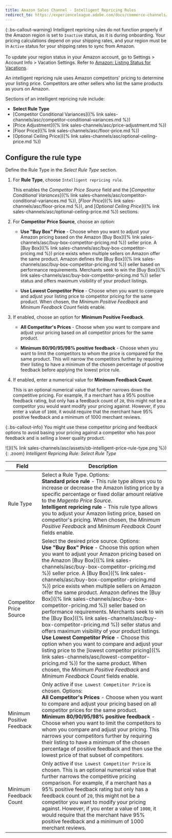 ```yaml
---
title: Amazon Sales Channel - Intelligent Repricing Rules
redirect_to: https://experienceleague.adobe.com/docs/commerce-channels/amazon/rules/pricing-rules/intelligent-repricing-rules.html
---
```


{:.bs-callout-warning}
Intelligent repricing rules do not function properly if the Amazon region is set to `Inactive` status, as it is during onboarding. Your pricing calculations depend on your shipping rates, and your region must be in `Active` status for your shipping rates to sync from Amazon.<br/><br/>To update your region status in your Amazon account, go to Settings > Account Info > Vacation Settings. Refer to [Amazon: Listing Status for Vacations](https://sellercentral.amazon.com/gp/help/help.html?itemID=200135620&amp;language=en_MX&amp;ref=ag_200135620_cont_191).

An intelligent repricing rule uses Amazon competitors' pricing to determine your listing price. Competitors are other sellers who list the same products as yours on Amazon.

Sections of an intelligent repricing rule include:

- **Select Rule Type**
- [Competitor Conditional Variances]({% link sales-channels/asc/competitor-conditional-variances.md %})
- [Price Adjustment]({% link sales-channels/asc/price-adjustment.md %})
- [Floor Price]({% link sales-channels/asc/floor-price.md %})
- [Optional Ceiling Price]({% link sales-channels/asc/optional-ceiling-price.md %})

## Configure the rule type

Define the Rule Type in the _Select Rule Type_ section.

1. For **Rule Type**, choose `Intelligent repricing rule`.

   This enables the _Competitor Price Source_ field and the [_Competitor Conditional Variances_]({% link sales-channels/asc/competitor-conditional-variances.md %}), [_Floor Price_]({% link sales-channels/asc/floor-price.md %}), and [_Optional Ceiling Price_]({% link sales-channels/asc/optional-ceiling-price.md %}) sections.

1. For **Competitor Price Source**, choose an option:

   - **Use "Buy Box" Price** - Choose when you want to adjust your Amazon pricing based on the Amazon [Buy Box]({% link sales-channels/asc/buy-box-competitor-pricing.md %}) seller price. A [Buy Box]({% link sales-channels/asc/buy-box-competitor-pricing.md %}) price exists when multiple sellers on Amazon offer the same product. Amazon defines the [Buy Box]({% link sales-channels/asc/buy-box-competitor-pricing.md %}) seller based on performance requirements. Merchants seek to win the [Buy Box]({% link sales-channels/asc/buy-box-competitor-pricing.md %}) seller status and offers maximum visibility of your product listings.

   - **Use Lowest Competitor Price** - Choose when you want to compare and adjust your listing price to competitor pricing for the same product. When chosen, the _Minimum Positive Feedback_ and _Minimum Feedback Count_ fields enable.

1. If enabled, choose an option for **Minimum Positive Feedback**.

   - **All Competitor's Prices** - Choose when you want to compare and adjust your pricing based on all competitor prices for the same product.

   - **Minimum 80/90/95/98% positive feedback** - Choose when you want to limit the competitors to whom the price is compared for the same product. This will narrow the competitors further by requiring their listing to have a minimum of the chosen percentage of positive feedback before applying the lowest price rule.

1. If enabled, enter a numerical value for **Minimum Feedback Count**.

   This is an optional numerical value that further narrows down the competitive pricing. For example, if a merchant has a 95% positive feedback rating, but only has a feedback count of `20`, this might not be a competitor you would want modify your pricing against. However, if you enter a value of `1000`, it would require that the merchant have 95% positive feedback and a minimum of 1000 merchant reviews.

{:.bs-callout-info}
You might use these competitor pricing and feedback options to avoid basing your pricing against a competitor who has poor feedback and is selling a lower quality product.

![]({% link sales-channels/asc/assets/ob-intelligent-price-rule-type.png %}){: .zoom}
_Intelligent Repricing Rule: Select Rule Type_

|Field|Description|
|--- |--- |
|Rule Type|Select a Rule Type. Options:<br/>**Standard price rule** - This rule type allows you to increase or decrease the Amazon listing price by a specific percentage or fixed dollar amount relative to the _Magento Price Source_. <br/>**Intelligent repricing rule** - This rule type allows you to adjust your Amazon listing price, based on competitor's pricing. When chosen, the _Minimum Positive Feedback_ and _Minimum Feedback Count_ fields enable.|
|Competitor Price Source|Select the desired price source. Options:<br/>**Use "Buy Box" Price** - Choose this option when you want to adjust your Amazon pricing based on the Amazon [Buy Box]({% link sales-channels/asc/buy-box-competitor-pricing.md %}) seller price. A [Buy Box]({% link sales-channels/asc/buy-box-competitor-pricing.md %}) price exists when multiple sellers on Amazon offer the same product. Amazon defines the [Buy Box]({% link sales-channels/asc/buy-box-competitor-pricing.md %}) seller based on performance requirements. Merchants seek to win the [Buy Box]({% link sales-channels/asc/buy-box-competitor-pricing.md %}) seller status and offers maximum visibility of your product listings.<br/>**Use Lowest Competitor Price** - Choose this option when you want to compare and adjust your listing price to the [lowest competitor pricing]({% link sales-channels/asc/lowest-competitor-pricing.md %}) for the same product. When chosen, the _Minimum Positive Feedback_ and _Minimum Feedback Count_ fields enable. |
|Minimum Positive Feedback|Only active if `Use Lowest Competitor Price` is chosen. Options:<br/>**All Competitor's Prices** - Choose when you want to compare and adjust your pricing based on all competitor prices for the same product.<br/>**Minimum 80/90/95/98% positive feedback** - Choose when you want to limit the competitors to whom you compare and adjust your pricing. This narrows your competitors further by requiring their listing to have a minimum of the chosen percentage of positive feedback and then use the lowest price of that subset of competitors. |
|Minimum Feedback Count|Only active if `Use Lowest Competitor Price` is chosen. This is an optional numerical value that further narrows the competitive pricing comparison. For example, if a merchant has a 95% positive feedback rating but only has a feedback count of `20`, this might not be a competitor you want to modify your pricing against. However, if you enter a value of `1000`, it would require that the merchant have 95% positive feedback and a minimum of 1000 merchant reviews. |
